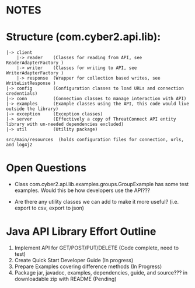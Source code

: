 NOTES
===

# Structure (com.cyber2.api.lib):

    |-> client
        |-> reader    (Classes for reading from API, see ReaderAdapterFactory )
        |-> writer    (Classes for writing to API, see WriterAdapterFactory )
        |-> response  (Wrapper for collection based writes, see WriteListResponse )
    |-> config        (Configuration classes to load URLs and connection credentials)
    |-> conn          (Connection classes to manage interaction with API)
    |-> examples      (Example classes using the API, this code would live outside the library)
    |-> exception     (Exception classes)
    |-> server        (Effectively a copy of ThreatConnect API entity library with un-needed dependencies excluded)
    |-> util          (Utility package)

    src/main/resources  (holds configuration files for connection, urls, and log4j2

# Open Questions
- Class com.cyber2.api.lib.examples.groups.GroupExample has some test examples. Would this be how developers use the API???

- Are there any utility classes we can add to make it more useful? (i.e. export to csv, export to json)



# Java API Library Effort Outline
1. Implement API for GET/POST/PUT/DELETE (Code complete, need to test)
2. Create Quick Start Developer Guide (In progress)
3. Prepare Examples covering difference methods (In Progress)
4. Package jar, javadoc, examples, dependencies, guide, and source??? in downloadable zip with README (Pending)

